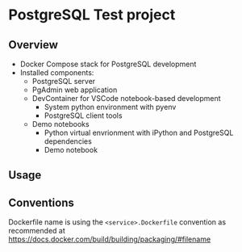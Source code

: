 # PostgreSQL Test project

## Overview

- Docker Compose stack for PostgreSQL development
- Installed components:
   - PostgreSQL server
   - PgAdmin web application
   - DevContainer for VSCode notebook-based development
     - System python environment with pyenv
     - PostgreSQL client tools
   - Demo notebooks
     - Python virtual envrionment with iPython and PostgreSQL dependencies
     - Demo notebook

## Usage

## Conventions

Dockerfile name is using the `<service>.Dockerfile` convention as recommended
at https://docs.docker.com/build/building/packaging/#filename
